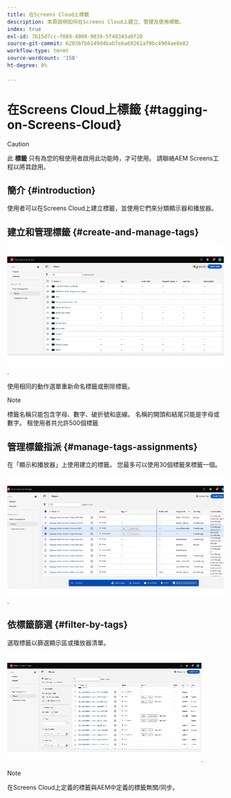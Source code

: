 ```yaml
---
title: 在Screens Cloud上標籤
description: 本頁說明如何在Screens Cloud上建立、管理及使用標籤。
index: true
exl-id: 7b15d7cc-f089-4008-9039-5f48343a0f20
source-git-commit: 62036fb6149d4babfeba69261af0bc4904ae0e82
workflow-type: tm+mt
source-wordcount: '158'
ht-degree: 0%

---
```


# 在Screens Cloud上標籤 {#tagging-on-Screens-Cloud}

>[!CAUTION]
>
>此 **標籤** 只有為您的租使用者啟用此功能時，才可使用。 請聯絡AEM Screens工程以將其啟用。

## 簡介 {#introduction}

使用者可以在Screens Cloud上建立標籤，並使用它們來分類顯示器和播放器。

## 建立和管理標籤 {#create-and-manage-tags}

![建立標籤](assets/tagging/create-tag.gif).

使用相同的動作選單重新命名標籤或刪除標籤。

>[!NOTE]
> 
> 標籤名稱只能包含字母、數字、破折號和底線。 名稱的開頭和結尾只能是字母或數字。
> 租使用者共允許500個標籤

## 管理標籤指派 {#manage-tags-assignments}

在「顯示和播放器」上使用建立的標籤。 您最多可以使用30個標籤來標籤一個。

![管理標籤指派](assets/tagging/assign-tags-to-players.gif).

## 依標籤篩選 {#filter-by-tags}

選取標籤以篩選顯示區或播放器清單。

![依標籤篩選](assets/tagging/filter-by-tags.gif).

>[!NOTE]
> 
> 在Screens Cloud上定義的標籤與AEM中定義的標籤無關/同步。
> 
